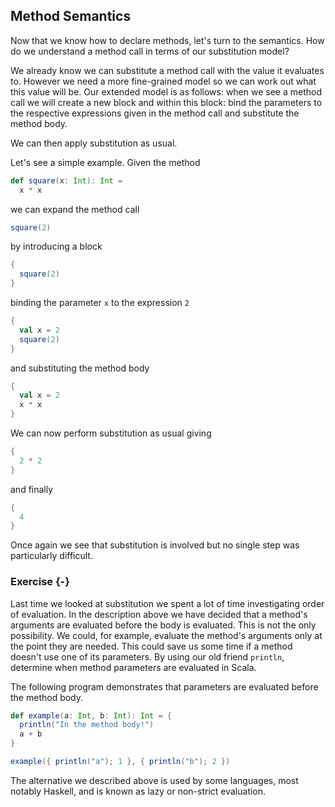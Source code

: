 ## Method Semantics

Now that we know how to declare methods, let's turn to the semantics.
How do we understand a method call in terms of our substitution model?

We already know we can substitute a method call with the value it evaluates to.
However we need a more fine-grained model so we can work out what this value will be.
Our extended model is as follows: when we see a method call we will create a new block and within this block:
bind the parameters to the respective expressions given in the method call and substitute the method body.

We can then apply substitution as usual.

Let's see a simple example.
Given the method

```scala mdoc:silent
def square(x: Int): Int =
  x * x
```

we can expand the method call

```scala mdoc:silent
square(2)
```

by introducing a block

```scala mdoc:silent
{
  square(2)
}
```

binding the parameter `x` to the expression `2`

```scala mdoc:silent
{
  val x = 2
  square(2)
}
```

and substituting the method body

```scala mdoc:silent
{
  val x = 2
  x * x
}
```

We can now perform substitution as usual giving

```scala mdoc:silent
{
  2 * 2
}
```

and finally

```scala mdoc:silent
{
  4
}
```

Once again we see that substitution is involved but no single step was particularly difficult.


### Exercise {-}

Last time we looked at substitution we spent a lot of time investigating order of evaluation.
In the description above we have decided that a method's arguments are evaluated before the body is evaluated.
This is not the only possibility.
We could, for example, evaluate the method's arguments only at the point they are needed.
This could save us some time if a method doesn't use one of its parameters.
By using our old friend `println`, determine when method parameters are evaluated in Scala.

<div class="solution">
The following program demonstrates that parameters are evaluated before the method body.

```scala mdoc
def example(a: Int, b: Int): Int = {
  println("In the method body!")
  a + b
}

example({ println("a"); 1 }, { println("b"); 2 })
```

The alternative we described above is used by some languages, most notably Haskell, and is known as lazy or non-strict evaluation.
</div>
